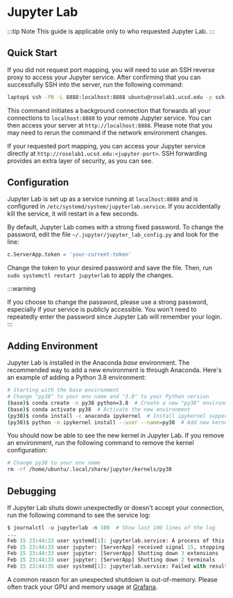 # Jupyter Lab

:::tip Note
This guide is applicable only to who requested Jupyter Lab.
:::

## Quick Start

If you did not request port mapping, you will need to use an SSH reverse proxy to access your Jupyter service. After confirming that you can successfully SSH into the server, run the following command:

```bash
laptop$ ssh -fN -L 8888:localhost:8888 ubuntu@roselab1.ucsd.edu -p ssh-port -i path/to/keyfile
```

This command initiates a background connection that forwards all your connections to `localhost:8888` to your remote Jupyter service. You can then access your server at `http://localhost:8888`. Please note that you may need to rerun the command if the network environment changes.

If your requested port mapping, you can access your Jupyter service directly at `http://roselab1.ucsd.edu:<jupyter-port>`. SSH forwarding provides an extra layer of security, as you can see. 

## Configuration

Jupyter Lab is set up as a service running at `localhost:8888` and is configured in `/etc/systemd/system/jupyterlab.service`. If you accidentally kill the service, it will restart in a few seconds.

By default, Jupyter Lab comes with a strong fixed password. To change the password, edit the file `~/.jupyter/jupyter_lab_config.py` and look for the line:

```py
c.ServerApp.token = 'your-current-token'
```

Change the token to your desired password and save the file. Then, run `sudo systemctl restart jupyterlab` to apply the changes.

:::warning

If you choose to change the password, please use a strong password, especially if your service is publicly accessible. You won't need to repeatedly enter the password since Jupyter Lab will remember your login.
:::

## Adding Environment

Jupyter Lab is installed in the Anaconda *base* environment. The recommended way to add a new environment is through Anaconda. Here's an example of adding a Python 3.8 environment:

```bash
# Starting with the base environment
# Change "py38" to your env name and "3.8" to your Python version
(base)$ conda create -n py38 python=3.8  # Create a new "py38" environment
(base)$ conda activate py38  # Activate the new environment
(py38)$ conda install -c anaconda ipykernel  # Install ipykernel support
(py38)$ python -m ipykernel install --user --name=py38  # Add new kernel config
```

You should now be able to see the new kernel in Jupyter Lab. If you remove an environment, run the following command to remove the kernel configuration:

```bash
# Change py38 to your env name
rm -rf /home/ubuntu/.local/share/jupyter/kernels/py38  
```



## Debugging

If Jupyter Lab shuts down unexpectedly or doesn't accept your connection, run the following command to see the service log:

```python
$ journalctl -u jupyterlab -n 100  # Show last 100 lines of the log
...
Feb 15 23:44:33 user systemd[1]: jupyterlab.service: A process of this unit has been killed by the OOM killer.
Feb 15 23:44:33 user jupyter: [ServerApp] received signal 15, stopping
Feb 15 23:44:33 user jupyter: [ServerApp] Shutting down 3 extensions
Feb 15 23:44:33 user jupyter: [ServerApp] Shutting down 2 terminals
Feb 15 23:44:35 user systemd[1]: jupyterlab.service: Failed with result 'oom-kill'.
```

A common reason for an unexpected shutdown is out-of-memory. Please often track your GPU and memory usage at [Grafana](http://roselab1.ucsd.edu/).
